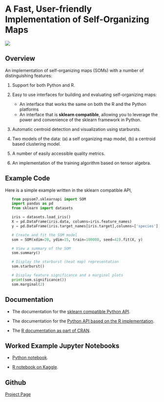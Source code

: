 # A Fast, User-friendly Implementation of Self-Organizing Maps


![](https://raw.githubusercontent.com/lutzhamel/popsom7/master/map.png)

## Overview

An implementation of self-organizing maps (SOMs) with a number of distinguishing features:

1. Support for both Python and R.

1. Easy to use interfaces for building and evaluating self-organizing maps:
   * An interface that works the same on both the R and the Python platforms
   * An interface that is **sklearn compatible**, allowing you to leverage the power
     and convenience of the sklearn framework in Python.

1. Automatic centroid detection and visualization using starbursts.

1. Two models of the data: (a) a self organizing map model, (b) a centroid based clustering model.

1. A number of easily accessible quality metrics.

1. An implementation of the training algorithm based on tensor algebra.

## Example Code

Here is a simple example written in the sklearn compatible API,
```python
   from popsom7.sklearnapi import SOM
   import pandas as pd
   from sklearn import datasets

   iris = datasets.load_iris()
   X = pd.DataFrame(iris.data, columns=iris.feature_names)
   y = pd.DataFrame(iris.target_names[iris.target],columns=['species'])

   # Create and fit the SOM model
   som = SOM(xdim=20, ydim=15, train=100000, seed=42).fit(X, y)

   # View a summary of the SOM
   som.summary()

   # Display the starburst (heat map) representation
   som.starburst()

   # Display feature significance and a marginal plots
   print(som.significance())
   som.marginal(2)
```

## Documentation

* The documentation for the [sklearn compatible Python API](https://lutzhamel.github.io/popsom7/Python/man/sklearnapi.html).

* The documentation for the [Python API based on the R implementation](https://lutzhamel.github.io/popsom7/Python/man/maputils.html).

* The [R documentation as part of CRAN](https://cran.r-project.org/web/packages/popsom7/popsom7.pdf).


## Worked Example Jupyter Notebooks

* [Python notebook](https://www.kaggle.com/code/lutzhamel/clustering-with-python-popsom7).

* [R notebook on Kaggle](https://www.kaggle.com/lutzhamel/customer-segmentation-with-soms).

## Github 

[Project Page](https://github.com/lutzhamel/popsom7)
